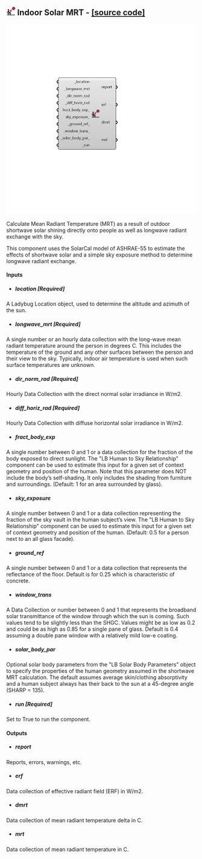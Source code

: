 ## ![](../../images/icons/Indoor_Solar_MRT.png) Indoor Solar MRT - [[source code]](https://github.com/ladybug-tools/ladybug-grasshopper/blob/master/ladybug_grasshopper/src//LB%20Indoor%20Solar%20MRT.py)

![](../../images/components/Indoor_Solar_MRT.png)

Calculate Mean Radiant Temperature (MRT) as a result of outdoor shortwave
 solar shining directly onto people as well as longwave radiant exchange
 with the sky.
 

This component uses the SolarCal model of ASHRAE-55 to estimate the effects
 of shortwave solar and a simple sky exposure method to determine longwave
 radiant exchange.
 



#### Inputs
* ##### location [Required]
A Ladybug Location object, used to determine the altitude and azimuth of the sun. 
* ##### longwave_mrt [Required]
A single number or an hourly data collection with the long-wave mean radiant temperature around the person in degrees C. This includes the temperature of the ground and any other surfaces between the person and their view to the sky. Typically, indoor air temperature is used when such surface temperatures are unknown. 
* ##### dir_norm_rad [Required]
Hourly Data Collection with the direct normal solar irradiance in W/m2. 
* ##### diff_horiz_rad [Required]
Hourly Data Collection with diffuse horizontal solar irradiance in W/m2. 
* ##### fract_body_exp 
A single number between 0 and 1 or a data collection for the fraction of the body exposed to direct sunlight. The "LB Human to Sky Relationship" component can be used to estimate this input for a given set of context geometry and position of the human. Note that this parameter does NOT include the body’s self-shading. It only includes the shading from furniture and surroundings. (Default: 1 for an area surrounded by glass). 
* ##### sky_exposure 
A single number between 0 and 1 or a data collection representing the fraction of the sky vault in the human subject’s view. The "LB Human to Sky Relationship" component can be used to estimate this input for a given set of context geometry and position of the human. (Default: 0.5 for a person next to an all glass facade). 
* ##### ground_ref 
A single number between 0 and 1 or a data collection that represents the reflectance of the floor. Default is for 0.25 which is characteristic of concrete. 
* ##### window_trans 
A Data Collection or number between 0 and 1 that represents the broadband solar transmittance of the window through which the sun is coming. Such values tend to be slightly less than the SHGC. Values might be as low as 0.2 and could be as high as 0.85 for a single pane of glass. Default is 0.4 assuming a double pane window with a relatively mild low-e coating. 
* ##### solar_body_par 
Optional solar body parameters from the "LB Solar Body Parameters" object to specify the properties of the human geometry assumed in the shortwave MRT calculation. The default assumes average skin/clothing absorptivity and a human subject always has their back to the sun at a 45-degree angle (SHARP = 135). 
* ##### run [Required]
Set to True to run the component. 

#### Outputs
* ##### report
Reports, errors, warnings, etc.
* ##### erf
Data collection of effective radiant field (ERF) in W/m2.
* ##### dmrt
Data collection of mean radiant temperature delta in C.
* ##### mrt
Data collection of mean radiant temperature in C.